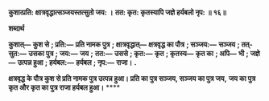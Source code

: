 **कुशात्प्रति: क्षात्रवृद्धात्सञ्जयस्तत्सुतो जय: ।** **तत: कृत: कृतस्यापि जज्ञे हर्यबलो नृप: ॥ १६॥** 

**शब्दार्थ** 

**कुशात्—** **कुश से** **; प्रति:—** **प्रति नामक पुत्र** **; क्षात्रवृद्धात्—** **क्षत्रवृद्ध का पौत्र** **; सञ्जय:—** **सञ्जय** **; तत्-सुत:—** **उसका पुत्र** **; जय:—** **जय** **;** **तत:—** **उससे** **; कृत:—** **कृत** **; कृतस्य—** **कृत का** **; अपि—** **भी** **; जज्ञे—** **उत्पन्न हुआ** **; हर्यबल:—** **हर्यबल** **; नृप:—** **राजा।** **.** 

**क्षत्रवृद्ध के पौत्र कुश से प्रति नामक पुत्र उत्पन्न हुआ। प्रति का पुत्र सञ्जय, सञ्जय का पुत्र जय,** **जय का पुत्र कृत और कृत का पुत्र राजा हर्यबल हुआ।** **** 